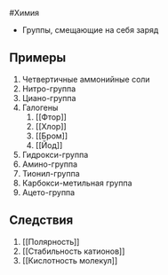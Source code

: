 #Химия 
- Группы, смещающие на себя заряд
## Примеры
1. Четвертичные аммонийные соли
2. Нитро-группа
3. Циано-группа
4. Галогены
	1. [[Фтор]]
	2. [[Хлор]]
	3. [[Бром]]
	4. [[Йод]]
5. Гидрокси-группа
6. Амино-группа
7. Тионил-группа
8. Карбокси-метильная группа
9. Ацето-группа
## Следствия
1. [[Полярность]]
2. [[Стабильность катионов]]
3. [[Кислотность молекул]] 
